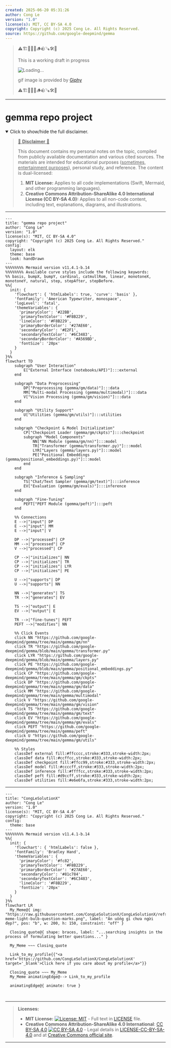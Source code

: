 ```yaml
---
created: 2025-06-20 05:31:26
author: Cong Le
version: "1.0"
license(s): MIT, CC BY-SA 4.0
copyright: Copyright (c) 2025 Cong Le. All Rights Reserved.
source: https://github.com/google-deepmind/gemma
---
```



> ⚠️🏗️🚧🦺🧱🪵🪨🪚🛠️👷
> 
> This is a working draft in progress
> 
> ![Loading...](https://media2.giphy.com/media/v1.Y2lkPTc5MGI3NjExMXVjejV3dnVjc2o5MXd3eXBvcDR1cHlzbHQ1Z2R6YjY0ZHpmdjJ6OCZlcD12MV9pbnRlcm5hbF9naWZfYnlfaWQmY3Q9Zw/hL9q5k9dk9l0wGd4e0/giphy.gif)
>
> gif image is provided by [Giphy](https://giphy.com)
> 
> ⚠️🏗️🚧🦺🧱🪵🪨🪚🛠️👷


----




# gemma repo project
<details open>
<summary>Click to show/hide the full disclaimer.</summary>
   
> <ins>📢 **Disclaimer** 🚨</ins>
>
> This document contains my personal notes on the topic,
> compiled from publicly available documentation and various cited sources.
> The materials are intended for educational purposes (<ins>sometimes, entertainment purposes</ins>), personal study, and reference.
> The content is dual-licensed:
> 1. **MIT License:** Applies to all code implementations (Swift, Mermaid, and other programming languages).
> 2. **Creative Commons Attribution-ShareAlike 4.0 International License (CC BY-SA 4.0):** Applies to all non-code content, including text, explanations, diagrams, and illustrations.

</details>


---

```mermaid
---
title: "gemma repo project"
author: "Cong Le"
version: "1.0"
license(s): "MIT, CC BY-SA 4.0"
copyright: "Copyright (c) 2025 Cong Le. All Rights Reserved."
config:
  layout: elk
  theme: base
  look: handDrawn
---
%%%%%%%% Mermaid version v11.4.1-b.14
%%%%%%%% Available curve styles include the following keywords:
%% basis, bumpX, bumpY, cardinal, catmullRom, linear, monotoneX, monotoneY, natural, step, stepAfter, stepBefore.
%%{
  init: {
    'flowchart': { 'htmlLabels': true, 'curve': 'basis' },
    'fontFamily': 'American Typewriter, monospace',
    'logLevel': 'fatal',
    'themeVariables': {
      'primaryColor': '#22BB',
      'primaryTextColor': '#F8B229',
      'lineColor': '#F8B229',
      'primaryBorderColor': '#27AE60',
      'secondaryColor': '#E2F1',
      'secondaryTextColor': '#6C3483',
      'secondaryBorderColor': '#A569BD',
      'fontSize': '20px'
    }
  }
}%%
flowchart TD
    subgraph "User Interaction"
        E["External Interface (notebooks/API)"]:::external
    end

    subgraph "Data Preprocessing"
        DP["Preprocessing (gemma/gm/data)"]:::data
        MM["Multi-modal Processing (gemma/multimodal)"]:::data
        V["Vision Processing (gemma/gm/vision)"]:::data
    end

    subgraph "Utility Support"
        U["Utilities (gemma/gm/utils)"]:::utilities
    end

    subgraph "Checkpoint & Model Initialization"
        CP["Checkpoint Loader (gemma/gm/ckpts)"]:::checkpoint
        subgraph "Model Components"
            NN["NN Module (gemma/gm/nn)"]:::model
            TR["Transformer (gemma/transformer.py)"]:::model
            LYR["Layers (gemma/layers.py)"]:::model
            PE["Positional Embeddings (gemma/positional_embeddings.py)"]:::model
        end
    end

    subgraph "Inference & Sampling"
        TS["Chat/Text Sampler (gemma/gm/text)"]:::inference
        EV["Evaluation (gemma/gm/evals)"]:::inference
    end

    subgraph "Fine-Tuning"
        PEFT["PEFT Module (gemma/peft)"]:::peft
    end

    %% Connections
    E -->|"input"| DP
    E -->|"input"| MM
    E -->|"input"| V

    DP -->|"processed"| CP
    MM -->|"processed"| CP
    V -->|"processed"| CP

    CP -->|"initializes"| NN
    CP -->|"initializes"| TR
    CP -->|"initializes"| LYR
    CP -->|"initializes"| PE

    U -->|"supports"| DP
    U -->|"supports"| NN

    NN -->|"generates"| TS
    TR -->|"generates"| EV

    TS -->|"output"| E
    EV -->|"output"| E

    TR -->|"fine-tunes"| PEFT
    PEFT -->|"modifies"| NN

    %% Click Events
    click NN "https://github.com/google-deepmind/gemma/tree/main/gemma/gm/nn"
    click TR "https://github.com/google-deepmind/gemma/blob/main/gemma/transformer.py"
    click LYR "https://github.com/google-deepmind/gemma/blob/main/gemma/layers.py"
    click PE "https://github.com/google-deepmind/gemma/blob/main/gemma/positional_embeddings.py"
    click CP "https://github.com/google-deepmind/gemma/tree/main/gemma/gm/ckpts"
    click DP "https://github.com/google-deepmind/gemma/tree/main/gemma/gm/data"
    click MM "https://github.com/google-deepmind/gemma/tree/main/gemma/multimodal"
    click V "https://github.com/google-deepmind/gemma/tree/main/gemma/gm/vision"
    click TS "https://github.com/google-deepmind/gemma/tree/main/gemma/gm/text"
    click EV "https://github.com/google-deepmind/gemma/tree/main/gemma/gm/evals"
    click PEFT "https://github.com/google-deepmind/gemma/tree/main/gemma/peft"
    click U "https://github.com/google-deepmind/gemma/tree/main/gemma/gm/utils"

    %% Styles
    classDef external fill:#ffcccc,stroke:#333,stroke-width:2px;
    classDef data fill:#ccffcc,stroke:#333,stroke-width:2px;
    classDef checkpoint fill:#ffcc99,stroke:#333,stroke-width:2px;
    classDef model fill:#ccccff,stroke:#333,stroke-width:2px;
    classDef inference fill:#ffffcc,stroke:#333,stroke-width:2px;
    classDef peft fill:#d9ccff,stroke:#333,stroke-width:2px;
    classDef utilities fill:#e6e6fa,stroke:#333,stroke-width:2px;

```

----

<!-- 
```mermaid
%% Current Mermaid version
info
```  -->


```mermaid
---
title: "CongLeSolutionX"
author: "Cong Le"
version: "1.0"
license(s): "MIT, CC BY-SA 4.0"
copyright: "Copyright (c) 2025 Cong Le. All Rights Reserved."
config:
  theme: base
---
%%%%%%%% Mermaid version v11.4.1-b.14
%%{
  init: {
    'flowchart': { 'htmlLabels': false },
    'fontFamily': 'Bradley Hand',
    'themeVariables': {
      'primaryColor': '#fc82',
      'primaryTextColor': '#F8B229',
      'primaryBorderColor': '#27AE60',
      'secondaryColor': '#81c784',
      'secondaryTextColor': '#6C3483',
      'lineColor': '#F8B229',
      'fontSize': '20px'
    }
  }
}%%
flowchart LR
  My_Meme@{ img: "https://raw.githubusercontent.com/CongLeSolutionX/CongLeSolutionX/refs/heads/main/assets/images/My-meme-light-bulb-question-marks.png", label: "Ăn uống gì chưa ngừi đẹp?", pos: "b", w: 200, h: 150, constraint: "off" }

  Closing_quote@{ shape: braces, label: "...searching insights in the process of formulating better questions..." }
    
  My_Meme ~~~ Closing_quote
    
  Link_to_my_profile{{"<a href='https://github.com/CongLeSolutionX/CongLeSolutionX' target='_blank'>Click here if you care about my profile</a>"}}

  Closing_quote ~~~ My_Meme
  My_Meme animatingEdge@--> Link_to_my_profile
  
  animatingEdge@{ animate: true }



```

---
>**Licenses:**
>
>- **MIT License:**  [![License: MIT](https://img.shields.io/badge/License-MIT-yellow.svg)](LICENSE) - Full text in [LICENSE](LICENSE) file.
>- **Creative Commons Attribution-ShareAlike 4.0 International**: [CC BY-SA 4.0](https://creativecommons.org/licenses/by-sa/4.0/) [![CC BY-SA 4.0](https://licensebuttons.net/l/by-sa/4.0/88x31.png)](https://creativecommons.org/licenses/by-sa/4.0/) - Legal details in [LICENSE-CC-BY-SA-4.0](THE_PAST/LICENSE-CC-BY-SA-4.0) and at [Creative Commons official site](https://creativecommons.org/licenses/by-sa/4.0/).
>
---